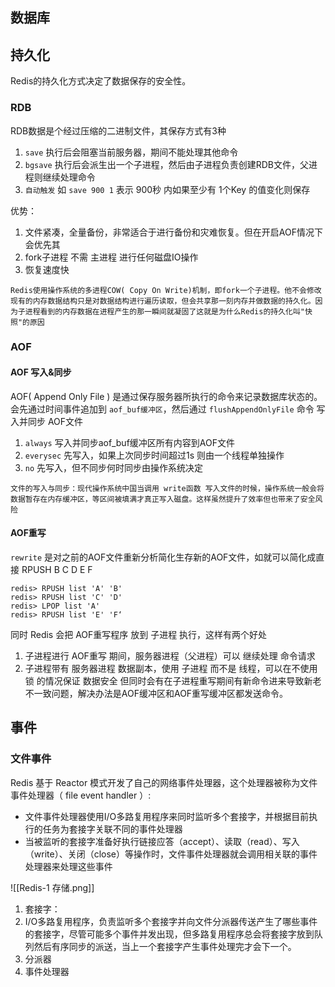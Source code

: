
## 数据库



## 持久化

Redis的持久化方式决定了数据保存的安全性。
### RDB
RDB数据是个经过压缩的二进制文件，其保存方式有3种
1.  `save`  执行后会阻塞当前服务器，期间不能处理其他命令
2.  `bgsave` 执行后会派生出一个子进程，然后由子进程负责创建RDB文件，父进程则继续处理命令
3.  `自动触发` 如 `save 900 1` 表示 900秒 内如果至少有 1个Key 的值变化则保存

优势：
1.  文件紧凑，全量备份，非常适合于进行备份和灾难恢复。但在开启AOF情况下会优先其
2.  fork子进程 不需 主进程 进行任何磁盘IO操作
3.  恢复速度快

```text
Redis使用操作系统的多进程COW( Copy On Write)机制，即fork一个子进程。他不会修改现有的内存数据结构只是对数据结构进行遍历读取，但会共享那一刻内存并做数据的持久化。因为子进程看到的内存数据在进程产生的那一瞬间就凝固了这就是为什么Redis的持久化叫"快照"的原因
```
### AOF
#### AOF 写入&同步
AOF( Append Only File ) 是通过保存服务器所执行的命令来记录数据库状态的。
会先通过时间事件追加到 `aof_buf缓冲区`，然后通过 `flushAppendOnlyFile` 命令 写入并同步 AOF文件
1.  `always` 写入并同步aof_buf缓冲区所有内容到AOF文件
2.  `everysec` 先写入，如果上次同步时间超过1s 则由一个线程单独操作
3.  `no` 先写入，但不同步何时同步由操作系统决定

```text
文件的写入与同步：现代操作系统中国当调用 write函数 写入文件的时候，操作系统一般会将数据暂存在内存缓冲区，等区间被填满才真正写入磁盘。这样虽然提升了效率但也带来了安全风险
```

#### AOF重写
`rewrite` 是对之前的AOF文件重新分析简化生存新的AOF文件，如就可以简化成直接 RPUSH B C D E F
```redis
redis> RPUSH list 'A' 'B'
redis> RPUSH list 'C' 'D'
redis> LPOP list 'A'
redis> RPUSH list 'E' 'F‘
```

同时 Redis 会把 AOF重写程序 放到 子进程 执行，这样有两个好处
1.  子进程进行 AOF重写 期间，服务器进程（父进程）可以 继续处理 命令请求
2.  子进程带有 服务器进程 数据副本，使用 子进程 而不是 线程，可以在不使用 锁 的情况保证 数据安全
但同时会有在子进程重写期间有新命令进来导致新老不一致问题，解决办法是AOF缓冲区和AOF重写缓冲区都发送命令。


## 事件

### 文件事件
Redis 基于 Reactor 模式开发了自己的网络事件处理器，这个处理器被称为文件事件处理器（ file event handler ）:
-  文件事件处理器使用I/O多路复用程序来同时监听多个套接字，并根据目前执行的任务为套接字关联不同的事件处理器
-  当被监听的套接字准备好执行链接应答（accept）、读取（read）、写入（write）、关闭（close）等操作时，文件事件处理器就会调用相关联的事件处理器来处理这些事件

![[Redis-1 存储.png]]

1. 套接字：
2.  I/O多路复用程序，负责监听多个套接字并向文件分派器传送产生了哪些事件的套接字，尽管可能多个事件并发出现，但多路复用程序总会将套接字放到队列然后有序同步的派送，当上一个套接字产生事件处理完才会下一个。
3.  分派器
4.  事件处理器



